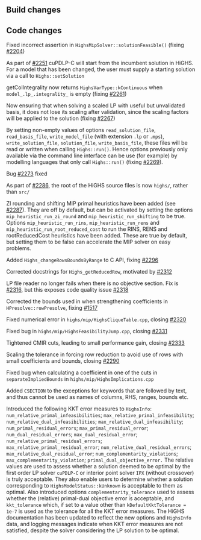 ## Build changes

## Code changes

Fixed incorrect assertion in `HighsMipSolver::solutionFeasible()` (fixing [#2204](https://github.com/ERGO-Code/HiGHS/issues/2204))

As part of [#2251](https://github.com/ERGO-Code/HiGHS/issues/2251) cuPDLP-C will start from the incumbent solution in HiGHS. For a model that has been changed, the user must supply a starting solution via a call to `Highs::setSolution`

getColIntegrality now returns `HighsVarType::kContinuous` when `model_.lp_.integrality_` is empty (fixing [#2261](https://github.com/ERGO-Code/HiGHS/issues/2261))

Now ensuring that when solving a scaled LP with useful but unvalidated basis, it does not lose its scaling after validation, since the scaling factors will be applied to the solution (fixing [#2267](https://github.com/ERGO-Code/HiGHS/issues/2267))

By setting non-empty values of options `read_solution_file`, `read_basis_file`, `write_model_file` (with extension `.lp` or `.mps`), `write_solution_file`, `solution_file`, `write_basis_file`, these files will be read or written when calling `Highs::run()`. Hence options previously only available via the command line interface can be use (for example) by modelling languages that only call `Highs::run()` (fixing [#2269](https://github.com/ERGO-Code/HiGHS/issues/2269)).

Bug [#2273](https://github.com/ERGO-Code/HiGHS/issues/2273) fixed

As part of [#2286](https://github.com/ERGO-Code/HiGHS/pull/2286), the root of the HiGHS source files is now `highs/`, rather than `src/`

ZI rounding and shifting MIP primal heuristics have been added (see [#2287](https://github.com/ERGO-Code/HiGHS/pull/2287)). They are off by default, but can be activated by setting the options `mip_heuristic_run_zi_round` and `mip_heuristic_run_shifting` to be true. Options `mip_heuristic_run_rins`, `mip_heuristic_run_rens` and `mip_heuristic_run_root_reduced_cost` to run the RINS, RENS and rootReducedCost heuristics have been added. These are true by default, but setting them to be false can accelerate the MIP solver on easy problems.

Added `Highs_changeRowsBoundsByRange` to C API, fixing [#2296](https://github.com/ERGO-Code/HiGHS/issues/2296)

Corrected docstrings for `Highs_getReducedRow`, motivated by [#2312](https://github.com/ERGO-Code/HiGHS/issues/2312)

LP file reader no longer fails when there is no objective section. Fix is [#2316](https://github.com/ERGO-Code/HiGHS/pull/2316), but this exposes code quality issue [#2318](https://github.com/ERGO-Code/HiGHS/issues/2318)

Corrected the bounds used in when strengthening coefficients in `HPresolve::rowPresolve`, fixing [#1517](https://github.com/ERGO-Code/HiGHS/issues/1517)

Fixed numerical error in `highs/mip/HighsCliqueTable.cpp`, closing [#2320](https://github.com/ERGO-Code/HiGHS/issues/2320)

Fixed bug in `highs/mip/HighsFeasibilityJump.cpp`, closing [#2331](https://github.com/ERGO-Code/HiGHS/issues/2331)

Tightened CMIR cuts, leading to small performance gain,  closing [#2333](https://github.com/ERGO-Code/HiGHS/issues/2333)

Scaling the tolerance in forcing row reduction to avoid use of rows with small coefficients and bounds,  closing [#2290](https://github.com/ERGO-Code/HiGHS/issues/2333)

Fixed bug when calculating a coefficient in one of the cuts in `separateImpliedBounds` in `highs/mip/HighsImplications.cpp`

Added `CSECTION` to the exceptions for keywords that are followed by text, and thus cannot be used as names of columns, RHS, ranges, bounds etc.

Introduced the following KKT error measures to `HighsInfo`: `num_relative_primal_infeasibilities`; `max_relative_primal_infeasibility`; `num_relative_dual_infeasibilities`; `max_relative_dual_infeasibility`; `num_primal_residual_errors`; `max_primal_residual_error`; `num_dual_residual_errors`; `max_dual_residual_error`; `num_relative_primal_residual_errors`; `max_relative_primal_residual_error`; `num_relative_dual_residual_errors`; `max_relative_dual_residual_error`; `num_complementarity_violations`; `max_complementarity_violation`; `primal_dual_objective_error.` The relative values are used to assess whether a solution deemed to be optimal by the first order LP solver `cuPDLP-C` or interior point solver `IPX` (without crossover) is truly acceptable. They also enable users to determine whether a solution corresponding to `HighsModelStatus::kUnknown` is acceptable to them as optimal. Also introduced options `complementarity_tolerance` used to assess whether the (relative) primal-dual objective error is acceptable, and `kkt_tolerance` which, if set to a value other than `kDefaultKktTolerance = 1e-7` is used as the tolerance for all the KKT error measures. The HiGHS documentation has been updated to reflect the new options and `HighsInfo` data, and logging messages indicate when KKT error measures are not satisfied, despite the solver considering the LP solution to be optimal.









